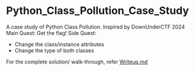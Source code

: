 # Python_Class_Pollution_Case_Study
A case study of Python Class Pollution. Inspired by DownUnderCTF 2024
Main Quest: Get the flag!
Side Quest: 
- Change the class/instance attributes
- Change the type of both classes

For the complete solution/ walk-through, refer [Writeup.md](./Writeup.md)